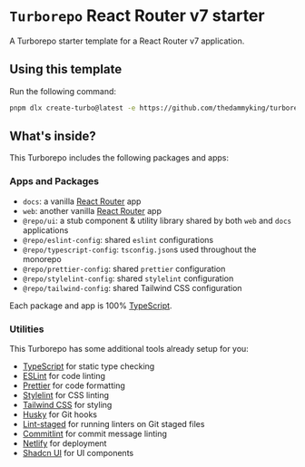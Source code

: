 # `Turborepo` React Router v7 starter

A Turborepo starter template for a React Router v7 application.

## Using this template

Run the following command:

```sh
pnpm dlx create-turbo@latest -e https://github.com/thedammyking/turborepo-react-router-v7-starter
```

## What's inside?

This Turborepo includes the following packages and apps:

### Apps and Packages

- `docs`: a vanilla [React Router](https://reactrouter.com/) app
- `web`: another vanilla [React Router](https://reactrouter.com/) app
- `@repo/ui`: a stub component & utility library shared by both `web` and `docs` applications
- `@repo/eslint-config`: shared `eslint` configurations
- `@repo/typescript-config`: `tsconfig.json`s used throughout the monorepo
- `@repo/prettier-config`: shared `prettier` configuration
- `@repo/stylelint-config`: shared `stylelint` configuration
- `@repo/tailwind-config`: shared Tailwind CSS configuration

Each package and app is 100% [TypeScript](https://www.typescriptlang.org/).

### Utilities

This Turborepo has some additional tools already setup for you:

- [TypeScript](https://www.typescriptlang.org/) for static type checking
- [ESLint](https://eslint.org/) for code linting
- [Prettier](https://prettier.io) for code formatting
- [Stylelint](https://stylelint.io/) for CSS linting
- [Tailwind CSS](https://tailwindcss.com/) for styling
- [Husky](https://typicode.github.io/husky/) for Git hooks
- [Lint-staged](https://github.com/okonet/lint-staged) for running linters on Git staged files
- [Commitlint](https://commitlint.js.org/) for commit message linting
- [Netlify](https://www.netlify.com/) for deployment
- [Shadcn UI](https://ui.shadcn.com/) for UI components
